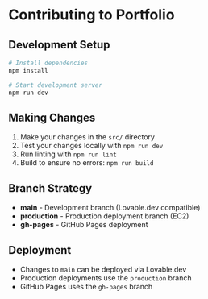 # Contributing to Portfolio

## Development Setup

```bash
# Install dependencies
npm install

# Start development server
npm run dev
```

## Making Changes

1. Make your changes in the `src/` directory
2. Test your changes locally with `npm run dev`
3. Run linting with `npm run lint`
4. Build to ensure no errors: `npm run build`

## Branch Strategy

- **main** - Development branch (Lovable.dev compatible)
- **production** - Production deployment branch (EC2)
- **gh-pages** - GitHub Pages deployment

## Deployment

- Changes to `main` can be deployed via Lovable.dev
- Production deployments use the `production` branch
- GitHub Pages uses the `gh-pages` branch